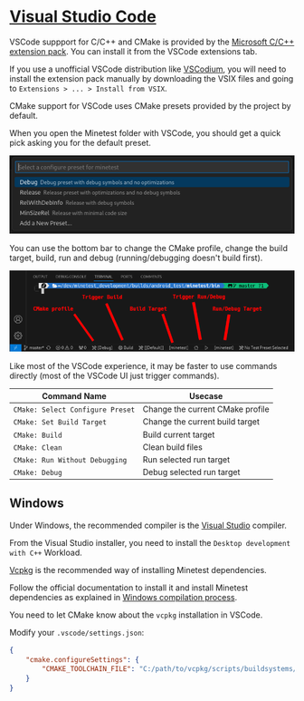 # [Visual Studio Code](https://code.visualstudio.com)

VSCode suppport for C/C++ and CMake is provided by
the [Microsoft C/C++ extension pack](https://marketplace.visualstudio.com/items?itemName=ms-vscode.cpptools-extension-pack).
You can install it from the VSCode extensions tab.

If you use a unofficial VSCode distribution like [VSCodium](https://vscodium.com), you will need to install the
extension pack manually by downloading the VSIX files and going to `Extensions > ... > Install from VSIX`.

CMake support for VSCode uses CMake presets provided by the project by default.

When you open the Minetest folder with VSCode, you should get a quick pick asking you for the default preset.

![VSCode CMake Preset Selection](vscode_cmake_preset_selection.png)

You can use the bottom bar to change the CMake profile, change the build target, build, run and debug (running/debugging doesn't build first).

![VSCode Toolbar](vscode_toolbar.png)

Like most of the VSCode experience, it may be faster to use commands directly (most of the VSCode UI just trigger commands).

| Command Name                     | Usecase                          |
|----------------------------------|----------------------------------|
| `CMake: Select Configure Preset` | Change the current CMake profile |
| `CMake: Set Build Target`        | Change the current build target  |
| `CMake: Build`                   | Build current target             |
| `CMake: Clean`                   | Clean build files                |
| `CMake: Run Without Debugging`   | Run selected run target          |
| `CMake: Debug`                   | Debug selected run target        |

## Windows

Under Windows, the recommended compiler is the [Visual Studio](https://visualstudio.microsoft.com) compiler.

From the Visual Studio installer, you need to install the `Desktop development with C++` Workload.

[Vcpkg](https://vcpkg.io) is the recommended way of installing Minetest dependencies.

Follow the official documentation to install it and install Minetest dependencies as explained in [Windows compilation process](../compiling/windows.md).

You need to let CMake know about the `vcpkg` installation in VSCode.

Modify your `.vscode/settings.json`:

```json
{
    "cmake.configureSettings": {
        "CMAKE_TOOLCHAIN_FILE": "C:/path/to/vcpkg/scripts/buildsystems/vcpkg.cmake"
    }
}
```
